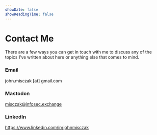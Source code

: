 ```yaml
---
showDate: false
showReadingTime: false
---
```


# Contact Me

There are a few ways you can get in touch with me to discuss any of the topics I've written about here or anything else that comes to mind.

### Email

john.misczak [at] gmail.com 

### Mastodon
<a rel="me nopopener" href="https://infosec.exchange/@misczak" target="_blank">misczak@infosec.exchange</a>

### LinkedIn
<a href="https://www.linkedin.com/in/johnmisczak" taget="_blank">https://www.linkedin.com/in/johnmisczak</a>